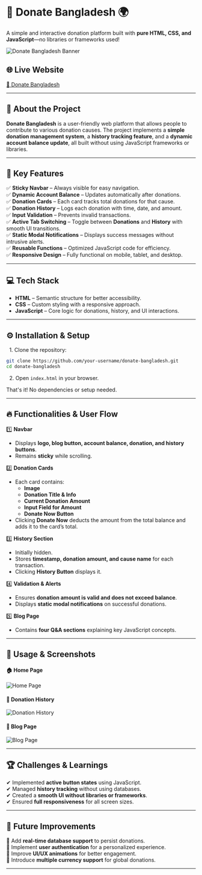 # 🤝 Donate Bangladesh 🌍  

A simple and interactive donation platform built with **pure HTML, CSS, and JavaScript**—no libraries or frameworks used!  

![Donate Bangladesh Banner](https://i.ibb.co.com/xSBjZ0Lm/Banner.png)  

## 🌐 Live Website  
[🔗 Donate Bangladesh](https://mdhasanshuvo.github.io/Donate-Bangladesh/) 

---

## 🎯 About the Project  

**Donate Bangladesh** is a user-friendly web platform that allows people to contribute to various donation causes. The project implements a **simple donation management system**, a **history tracking feature**, and a **dynamic account balance update**, all built without using JavaScript frameworks or libraries.  

---

## 🚀 Key Features  

✅ **Sticky Navbar** – Always visible for easy navigation.  
✅ **Dynamic Account Balance** – Updates automatically after donations.  
✅ **Donation Cards** – Each card tracks total donations for that cause.  
✅ **Donation History** – Logs each donation with time, date, and amount.  
✅ **Input Validation** – Prevents invalid transactions.  
✅ **Active Tab Switching** – Toggle between **Donations** and **History** with smooth UI transitions.  
✅ **Static Modal Notifications** – Displays success messages without intrusive alerts.  
✅ **Reusable Functions** – Optimized JavaScript code for efficiency.  
✅ **Responsive Design** – Fully functional on mobile, tablet, and desktop.  

---

## 💻 Tech Stack  

- **HTML** – Semantic structure for better accessibility.  
- **CSS** – Custom styling with a responsive approach.  
- **JavaScript** – Core logic for donations, history, and UI interactions.  

---

## ⚙️ Installation & Setup  

&nbsp; 1. Clone the repository:  
   ```bash
   git clone https://github.com/your-username/donate-bangladesh.git
   cd donate-bangladesh
   ```  
&nbsp; 2. Open `index.html` in your browser.  

That's it! No dependencies or setup needed.  

---

## 🔥 Functionalities & User Flow  

1️⃣ **Navbar**  
- Displays **logo, blog button, account balance, donation, and history buttons**.  
- Remains **sticky** while scrolling.  

2️⃣ **Donation Cards**  
- Each card contains:  
  - **Image**  
  - **Donation Title & Info**  
  - **Current Donation Amount**  
  - **Input Field for Amount**  
  - **Donate Now Button**  
- Clicking **Donate Now** deducts the amount from the total balance and adds it to the card’s total.  

3️⃣ **History Section**  
- Initially hidden.  
- Stores **timestamp, donation amount, and cause name** for each transaction.  
- Clicking **History Button** displays it.  

4️⃣ **Validation & Alerts**  
- Ensures **donation amount is valid and does not exceed balance**.  
- Displays **static modal notifications** on successful donations.  

5️⃣ **Blog Page**  
- Contains **four Q&A sections** explaining key JavaScript concepts.  

---

## 📸 Usage & Screenshots  

#### 🏠 Home Page  
![Home Page](https://i.ibb.co.com/4g3x7rVB/Home-page.png)  

#### 📜 Donation History  
![Donation History](https://i.ibb.co.com/4ZCqPt14/history.png)  

#### 📝 Blog Page  
![Blog Page](https://i.ibb.co.com/Q7srmx8q/blog-page.png)  


---

## 🏆 Challenges & Learnings  

✔ Implemented **active button states** using JavaScript.  
✔ Managed **history tracking** without using databases.  
✔ Created a **smooth UI without libraries or frameworks**.  
✔ Ensured **full responsiveness** for all screen sizes.  

---

## 🔮 Future Improvements  

🚀 Add **real-time database support** to persist donations.  
🚀 Implement **user authentication** for a personalized experience.  
🚀 Improve **UI/UX animations** for better engagement.  
🚀 Introduce **multiple currency support** for global donations.  

---